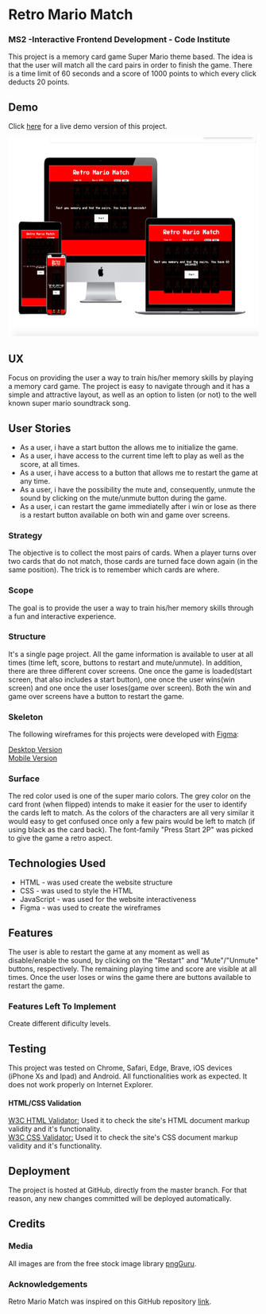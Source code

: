 # Retro Mario Match

### MS2 -Interactive Frontend Development - Code Institute

This project is a memory card game Super Mario theme based. The idea is that the user will match all the card pairs in order to finish the game. There is a time limit of 60 seconds and a score of 1000 points to which every click deducts 20 points. 

## Demo

Click <a href="https://mendesfsweden.github.io/MilestoneProject2/">here</a> for a live demo version of this project.

<img src="assets/images/demo.png" width="1000" height="400">

## UX

Focus on providing the user a way to train his/her memory skills by playing a memory card game. The project is easy to navigate through and it has a simple and attractive layout, as well as an option to listen (or not) to the well known super mario soundtrack song.

## User Stories

<ul>
  <li>As a user, i have a start button the allows me to initialize the game.</li>
  <li>As a user, i have access to the current time left to play as well as the score, at all times.</li>
  <li>As a user, i have access to a button that allows me to restart the game at any time.</li>
  <li>As a user, i have the possibility the mute and, consequently, unmute the sound by clicking on the mute/unmute button during the game.</li>
  <li>As a user, i can restart the game immediatelly after i win or lose as there is a restart button available on both win and game over screens.</li>
  
</ul>

### Strategy

The objective is to collect the most pairs of cards. When a player turns over two cards that do not match, those cards are turned face down again (in the same position). The trick is to remember which cards are where.

### Scope

The goal is to provide the user a way to train his/her memory skills through a fun and interactive experience. 

### Structure 

It's a single page project. All the game information is available to user at all times (time left, score, buttons to restart and mute/unmute). 
In addition, there are three different cover screens. One once the game is loaded(start screen, that also includes a start button), one once the user wins(win screen) and one once the user loses(game over screen). Both the win and game over screens have a button to restart the game.

### Skeleton 

The following wireframes for this projects were developed with <a href="https://www.figma.com/">Figma</a>:

<a href="https://github.com/mendesfsweden/MilestoneProject2/blob/master/assets/mockups/Desktop.pdf">Desktop Version</a><br>
<a href="https://github.com/mendesfsweden/MilestoneProject2/blob/master/assets/mockups/Mobile.pdf">Mobile Version</a>

### Surface

The red color used is one of the super mario colors. The grey color on the card front (when flipped) intends to make it easier for the user to identify the cards left to match. As the colors of the characters are all very similar it would easy to get confused once only a few pairs would be left to match (if using black as the card back).
The font-family "Press Start 2P" was picked to give the game a retro aspect. 

## Technologies Used

<ul>
  <li>HTML - was used create the website structure</li>
  <li>CSS - was used to style the HTML</li>
  <li>JavaScript - was used for the website interactiveness</li>
  <li>Figma - was used to create the wireframes</li>
</ul>
  
## Features

The user is able to restart the game at any moment as well as disable/enable the sound, by clicking on the "Restart" and "Mute"/"Unmute" buttons, respectively.
The remaining playing time and score are visible at all times. 
Once the user loses or wins the game there are buttons available to restart the game. 

### Features Left To Implement

Create different dificulty levels. 

## Testing

This project was tested on Chrome, Safari, Edge, Brave, iOS devices (iPhone Xs and Ipad) and Android. All functionalities work as expected.
It does not work properly on Internet Explorer.

#### HTML/CSS Validation

<a href="https://validator.w3.org/" target="_blank">W3C HTML Validator:<a/> Used it to check the site's HTML document markup validity and it's functionality.<br> 
<a href="https://jigsaw.w3.org/css-validator/" target="_blank">W3C CSS Validator:<a/> Used it to check the site's CSS document markup validity and it's functionality. 

## Deployment
 
The project is hosted at GitHub, directly from the master branch. For that reason, any new changes committed will be deployed automatically.

## Credits

### Media

All images are from the free stock image library <a href="https://www.pngguru.com/" target="_blank">pngGuru</a>.

### Acknowledgements

Retro Mario Match was inspired on this GitHub repository <a href="https://github.com/portexe/Mix-Or-Match/" target="_blank">link</a>.
